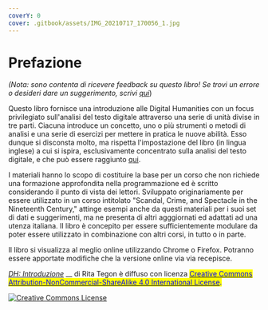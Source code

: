 ```yaml
---
coverY: 0
cover: .gitbook/assets/IMG_20210717_170056_1.jpg
---
```


# Prefazione

_(Nota: sono contenta di ricevere feedback su questo libro! Se trovi un errore o desideri dare un suggerimento, scrivi_ [_qui_](https://github.com/ritategon/INTRODUZIONE-ALLA-DIGITAL-TEXT-ANALYSIS/tree/master/.github/ISSUE\_TEMPLATE))

Questo libro fornisce una introduzione alle Digital Humanities con un focus privilegiato sull'analisi del testo digitale attraverso una serie di unità divise in tre parti. Ciacuna introduce un concetto, uno o più strumenti o metodi di analisi e una serie di esercizi per mettere in pratica le nuove abilità. Esso dunque si disconsta molto, ma rispetta l'impostazione del libro (in lingua inglese) a cui si ispira, esclusivamente concentrato sulla analisi del testo digitale,  e che può essere raggiunto [qui](http://walshbr.com/textanalysiscoursebook/).

I materiali hanno lo scopo di costituire la base per un corso che non richiede una formazione approfondita nella programmazione ed è scritto considerando il punto di vista dei lettori. Sviluppato originariamente per essere utilizzato in un corso intitolato "Scandal, Crime, and Spectacle in the Nineteenth Century," attinge esempi anche da questi materiali per i suoi set di dati e suggerimenti, ma ne presenta di altri agggiornati ed adattati ad una utenza italiana. Il libro è concepito per essere sufficientemente modulare da poter essere utilizzato in combinazione con altri corsi, in tutto o in parte.&#x20;

Il libro si visualizza al meglio online utilizzando Chrome o Firefox. Potranno essere apportate  modifiche che la versione online via via recepisce.

[_DH: Introduzione_](https://rita-tegon.gitbook.io/introduzione-alla-analisi-del-testo/) __ di Rita Tegon è diffuso con licenza <mark style="color:blue;"></mark> [<mark style="color:blue;">Creative Commons Attribution-NonCommercial-ShareAlike 4.0 International License</mark>](http://creativecommons.org/licenses/by-nc-sa/4.0/)<mark style="color:blue;">.</mark>

[![Creative Commons License](https://i.creativecommons.org/l/by-nc-sa/4.0/88x31.png)](http://creativecommons.org/licenses/by-nc-sa/4.0/)
